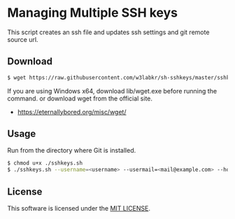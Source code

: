 # Managing Multiple SSH keys

This script creates an ssh file and updates ssh settings and git remote source url.

## Download

```sh
$ wget https://raw.githubusercontent.com/w3labkr/sh-sshkeys/master/sshkeys.sh
```

If you are using Windows x64, download lib/wget.exe before running the command.
or download wget from the official site.

- <https://eternallybored.org/misc/wget/>

## Usage

Run from the directory where Git is installed.

```sh
$ chmod u+x ./sshkeys.sh
$ ./sshkeys.sh --username=<username> --usermail=<mail@example.com> --hostname=<hostname>
```

## License
This software is licensed under the [MIT LICENSE](LICENSE).
